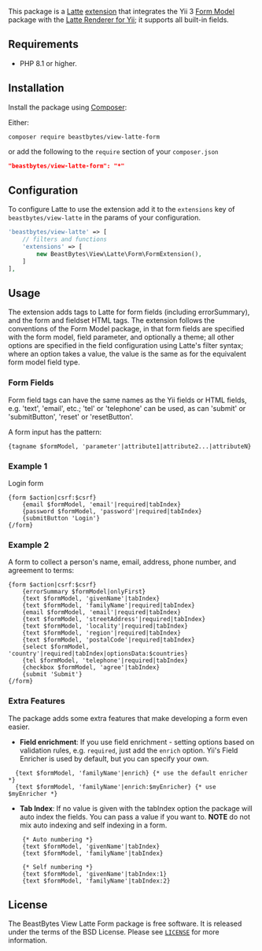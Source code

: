 This package is a [Latte](https://latte.nette.org/) [extension](https://latte.nette.org/en/creating-extension) 
that integrates the Yii 3 [Form Model](https://github.com/yiisoft/form-model) package with the 
[Latte Renderer for Yii](https://github.com/beastbytes/view-latte); it supports all built-in fields.

## Requirements
- PHP 8.1 or higher.

## Installation
Install the package using [Composer](https://getcomposer.org):

Either:
```shell
composer require beastbytes/view-latte-form
```
or add the following to the `require` section of your `composer.json`
```json
"beastbytes/view-latte-form": "*"
```

## Configuration
To configure Latte to use the extension add it to the `extensions` key of `beastbytes/view-latte` in the params
of your configuration.

```php
'beastbytes/view-latte' => [
    // filters and functions
    'extensions' => [
        new BeastBytes\View\Latte\Form\FormExtension(),
    ]
],
```

## Usage
The extension adds tags to Latte for form fields (including errorSummary), and the form and fieldset HTML tags.
The extension follows the conventions of the Form Model package, in that form fields are specified with the form model,
field parameter, and optionally a theme;
all other options are specified in the field configuration using Latte's filter syntax;
where an option takes a value, the value is the same as for the equivalent form model field type. 

### Form Fields
Form field tags can have the same names as the Yii fields or HTML fields, e.g. 'text', 'email', etc.;
'tel' or 'telephone' can be used, as can 'submit' or 'submitButton', 'reset' or 'resetButton'.

A form input has the pattern:
```latte
{tagname $formModel, 'parameter'|attribute1|attribute2...|attributeN}
```

### Example 1
Login form
```latte
{form $action|csrf:$csrf}
    {email $formModel, 'email'|required|tabIndex}
    {password $formModel, 'password'|required|tabIndex}
    {submitButton 'Login'}
{/form}
```

### Example 2
A form to collect a person's name, email, address, phone number, and agreement to terms:
```latte
{form $action|csrf:$csrf}
    {errorSummary $formModel|onlyFirst}
    {text $formModel, 'givenName'|tabIndex}
    {text $formModel, 'familyName'|required|tabIndex}
    {email $formModel, 'email'|required|tabIndex}
    {text $formModel, 'streetAddress'|required|tabIndex}
    {text $formModel, 'locality'|required|tabIndex}
    {text $formModel, 'region'|required|tabIndex}
    {text $formModel, 'postalCode'|required|tabIndex}
    {select $formModel, 'country'|required|tabIndex|optionsData:$countries}
    {tel $formModel, 'telephone'|required|tabIndex}
    {checkbox $formModel, 'agree'|tabIndex}
    {submit 'Submit'}
{/form}
```

### Extra Features
The package adds some extra features that make developing a form even easier.

* **Field enrichment**: If you use field enrichment - setting options based on validation rules, e.g. `required`,
just add the `enrich` option. Yii's Field Enricher is used by default, but you can specify your own.
```latte
  {text $formModel, 'familyName'|enrich} {* use the default enricher *}
  {text $formModel, 'familyName'|enrich:$myEnricher} {* use $myEnricher *}
```
* **Tab Index**: If no value is given with the tabIndex option the package will auto index the fields.
You can pass a value if you want to. **NOTE** do not mix auto indexing and self indexing in a form.
```latte
    {* Auto numbering *}
    {text $formModel, 'givenName'|tabIndex}
    {text $formModel, 'familyName'|tabIndex}
```
```latte
    {* Self numbering *}
    {text $formModel, 'givenName'|tabIndex:1}
    {text $formModel, 'familyName'|tabIndex:2}
```

## License
The BeastBytes View Latte Form package is free software. It is released under the terms of the BSD License.
Please see [`LICENSE`](./LICENSE.md) for more information.